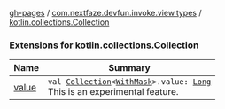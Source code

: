 [gh-pages](../../index.md) / [com.nextfaze.devfun.invoke.view.types](../index.md) / [kotlin.collections.Collection](./index.md)

### Extensions for kotlin.collections.Collection

| Name | Summary |
|---|---|
| [value](value.md) | `val `[`Collection`](https://kotlinlang.org/api/latest/jvm/stdlib/kotlin.collections/-collection/index.html)`<`[`WithMask`](../-with-mask/index.md)`>.value: `[`Long`](https://kotlinlang.org/api/latest/jvm/stdlib/kotlin/-long/index.html)<br>This is an experimental feature. |
